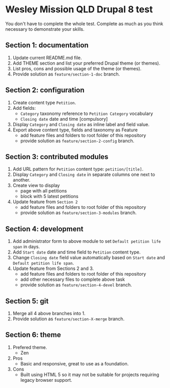 # Wesley Mission QLD Drupal 8 test

You don't have to complete the whole test.
Complete as much as you think necessary to demonstrate your skills.

## Section 1: documentation

1. Update current README.md file. 
2. Add THEME section and list your preferred Drupal theme (or themes). 
3. List pros, cons and possible usage of the theme (or themes).
4. Provide solution as `feature/section-1-doc` branch.

## Section 2: configuration

1. Create content type `Petition`.
2. Add fields:
    * `Category` taxonomy reference to `Petition Category` vocabulary
    * `Closing date` date and time [compulsory] 
3. Display `Category` and `Closing date` as inline label and field value.
4. Export above content type, fields and taxonomy as Feature
    * add feature files and folders to root folder of this repository 
    * provide solution as `feature/section-2-config` branch.

## Section 3: contributed modules

1. Add URL pattern for `Petition` content type: `petition/[title]`.
2. Display `Category` and `Closing date` in separate columns one next to another.
3. Create view to display
    * page with all petitions 
    * block with 5 latest petitions 
4. Update feature from `Section 2` 
    * add feature files and folders to root folder of this repository 
    * provide solution as `feature/section-3-modules` branch.

## Section 4: development

1. Add administrator form to above module to set `Default petition life span` in days.
2. Add `Start date` date and time field to `Petition` content type.
3. Change `Closing date` field value automatically based on `Start date` and `Default petition life span`.
4. Update feature from Sections 2 and 3.  
    * add feature files and folders to root folder of this repository 
    * add other necessary files to complete above task
    * provide solution as `feature/section-4-devel` branch.

## Section 5: git

1. Merge all 4 above branches into 1.
2. Provide solution as `feature/section-X-merge` branch.

## Section 6: theme

1. Prefered theme.
    * Zen
2. Pros
    * Basic and responsive, great to use as a foundation.
3. Cons
    * Built using HTML 5 so it may not be suitable for projects requiring legacy browser support. 
